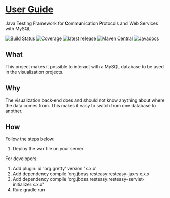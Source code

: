 # [User Guide](https://henryssondaniel.github.io/teacup.github.io/)
Java **Te**sting Fr**a**mework for **C**omm**u**nication **P**rotocols and Web Services with MySQL

[![Build Status](https://travis-ci.com/HenryssonDaniel/teacup-service-visualization-mysql-java.svg?branch=master)](https://travis-ci.com/HenryssonDaniel/teacup-service-visualization-mysql-java)
[![Coverage](https://sonarcloud.io/api/project_badges/measure?project=HenryssonDaniel_teacup-service-visualization-mysql-java&metric=coverage)](https://sonarcloud.io/dashboard?id=HenryssonDaniel_teacup-service-visualization-mysql-java)
[![latest release](https://img.shields.io/badge/release%20notes-1.0.1-yellow.svg)](https://github.com/HenryssonDaniel/teacup-service-visualization-mysql-java/blob/master/doc/release-notes/official.md)
[![Maven Central](https://img.shields.io/maven-central/v/io.github.henryssondaniel.teacup.service.visualization/mysql.svg)](http://search.maven.org/#search%7Cgav%7C1%7Cg%3A%22io.github.henryssondaniel.teacup.service.visualization%22%20AND%20a%3A%22mysql%22)
[![Javadocs](https://www.javadoc.io/badge/io.github.henryssondaniel.teacup.service.visualization/mysql.svg)](https://www.javadoc.io/doc/io.github.henryssondaniel.teacup.service.visualization/mysql)
## What ##
This project makes it possible to interact with a MySQL database to be used in the visualization projects.
## Why ##
The visualization back-end does and should not know anything about where the data comes from. This makes it easy to switch
from one database to another.
## How ##
Follow the steps below:
1. Deploy the war file on your server  

For developers: 
1. Add plugin: id 'org.gretty' version 'x.x.x' 
1. Add dependency compile 'org.jboss.resteasy:resteasy-jaxrs:x.x.x'
1. Add dependency compile 'org.jboss.resteasy:resteasy-servlet-initializer:x.x.x'
1. Run: gradle run